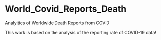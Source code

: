 # World_Covid_Reports_Death
Analyitics of Worldwide Death Reports from COVID


This work is based on the analysis of the reporting rate of COVID-19 data!
